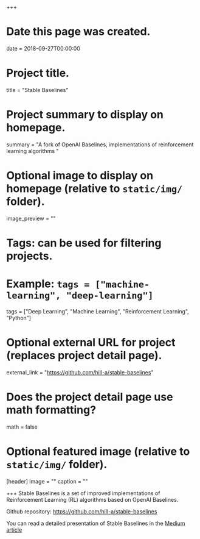 +++
# Date this page was created.
date = 2018-09-27T00:00:00

# Project title.
title = "Stable Baselines"

# Project summary to display on homepage.
summary = "A fork of OpenAI Baselines, implementations of reinforcement learning algorithms "

# Optional image to display on homepage (relative to `static/img/` folder).
image_preview = ""

# Tags: can be used for filtering projects.
# Example: `tags = ["machine-learning", "deep-learning"]`
tags = ["Deep Learning", "Machine Learning", "Reinforcement Learning", "Python"]

# Optional external URL for project (replaces project detail page).
external_link = "https://github.com/hill-a/stable-baselines"

# Does the project detail page use math formatting?
math = false

# Optional featured image (relative to `static/img/` folder).
[header]
image = ""
caption = ""

+++
Stable Baselines is a set of improved implementations of Reinforcement Learning (RL) algorithms based on OpenAI Baselines.

Github repository: https://github.com/hill-a/stable-baselines

You can read a detailed presentation of Stable Baselines in the [Medium article](https://towardsdatascience.com/stable-baselines-a-fork-of-openai-baselines-reinforcement-learning-made-easy-df87c4b2fc82)

